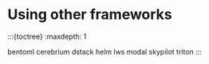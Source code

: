# Using other frameworks

:::{toctree}
:maxdepth: 1

bentoml
cerebrium
dstack
helm
lws
modal
skypilot
triton
:::
